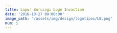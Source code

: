 ```yaml
---
title: Lapur Buruzagi Logo Invaction
date: '2016-10-27 00:00:00'
image_path: "/assets/img/design/logotipos/LB.png"
num: 5
---
```

